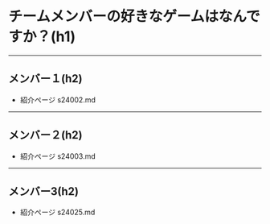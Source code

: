 # チームメンバーの好きなゲームはなんですか？(h1)
------------------------------------------------------------------

## メンバー１(h2)

* 紹介ページ s24002.md
------------------------------------------------------------------
## メンバー２(h2)

* 紹介ページ s24003.md
------------------------------------------------------------------
## メンバー3(h2)

* 紹介ページ s24025.md
